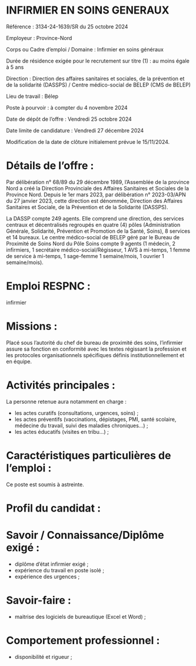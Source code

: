 # INFIRMIER EN SOINS GENERAUX

Référence : 3134-24-1639/SR du 25 octobre 2024

Employeur : Province-Nord

Corps ou Cadre d’emploi / Domaine : Infirmier en soins généraux

Durée de résidence exigée pour le recrutement sur titre (1) : au moins égale à 5 ans

Direction : Direction des affaires sanitaires et sociales, de la prévention et de la solidarité (DASSPS) / Centre médico-social de BELEP (CMS de BELEP)

Lieu de travail : Bélep

Poste à pourvoir : à compter du 4 novembre 2024

Date de dépôt de l’offre : Vendredi 25 octobre 2024

Date limite de candidature : Vendredi 27 décembre 2024

Modification de la date de clôture initialement prévue le 15/11/2024.

# Détails de l’offre :

Par délibération n° 68/89 du 29 décembre 1989, l’Assemblée de la province Nord a créé la Direction Provinciale des Affaires Sanitaires et Sociales de la Province Nord. Depuis le 1er mars 2023, par délibération n° 2023-03/APN du 27 janvier 2023, cette direction est dénommée, Direction des Affaires Sanitaires et Sociale, de la Prévention et de la Solidarité (DASSPS).

La DASSP compte 249 agents. Elle comprend une direction, des services centraux et décentralisés regroupés en quatre (4) pôles (Administration Générale, Solidarité, Prévention et Promotion de la Santé, Soins), 8 services et 14 bureaux. Le centre médico-social de BELEP géré par le Bureau de Proximité de Soins Nord du Pôle Soins compte 9 agents (1 médecin, 2 infirmiers, 1 secrétaire médico-social/Régisseur, 1 AVS à mi-temps, 1 femme de service à mi-temps, 1 sage-femme 1 semaine/mois, 1 ouvrier 1 semaine/mois).

# Emploi RESPNC :

infirmier

# Missions :

Placé sous l’autorité du chef de bureau de proximité des soins, l’infirmier assure sa fonction en conformité avec les textes régissant la profession et les protocoles organisationnels spécifiques définis institutionnellement et en équipe.

# Activités principales :

La personne retenue aura notamment en charge :

- les actes curatifs (consultations, urgences, soins) ;
- les actes préventifs (vaccinations, dépistages, PMI, santé scolaire, médecine du travail, suivi des maladies chroniques...) ;
- les actes éducatifs (visites en tribu…) ;

# Caractéristiques particulières de l’emploi :

Ce poste est soumis à astreinte.

# Profil du candidat :

# Savoir / Connaissance/Diplôme exigé :

- diplôme d’état infirmier exigé ;
- expérience du travail en poste isolé ;
- expérience des urgences ;

# Savoir-faire :

- maitrise des logiciels de bureautique (Excel et Word) ;

# Comportement professionnel :

- disponibilité et rigueur ;